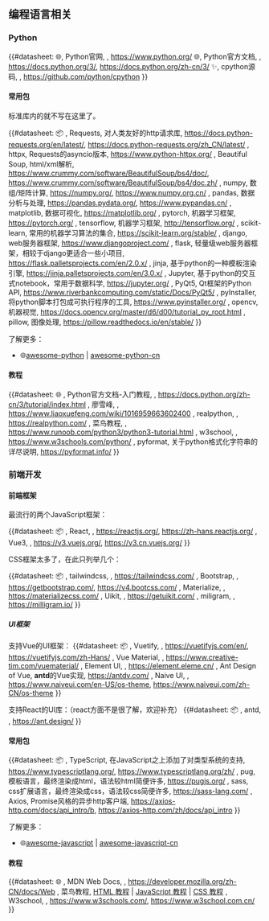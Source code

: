 ## 编程语言相关

### Python

{{#datasheet:
🌐, Python官网, , https://www.python.org/
🌐, Python官方文档, , https://docs.python.org/3/, https://docs.python.org/zh-cn/3/
✨, cpython源码, , https://github.com/python/cpython
}}

#### 常用包

标准库内的就不写在这里了。

{{#datasheet: 📦
, Requests, 对人类友好的http请求库, https://docs.python-requests.org/en/latest/, https://docs.python-requests.org/zh_CN/latest/
, httpx, Requests的asyncio版本, https://www.python-httpx.org/
, Beautiful Soup, html/xml解析, https://www.crummy.com/software/BeautifulSoup/bs4/doc/, https://www.crummy.com/software/BeautifulSoup/bs4/doc.zh/
, numpy, 数组/矩阵计算, https://numpy.org/, https://www.numpy.org.cn/
, pandas, 数据分析与处理, https://pandas.pydata.org/, https://www.pypandas.cn/
, matplotlib, 数据可视化, https://matplotlib.org/
, pytorch, 机器学习框架, https://pytorch.org/
, tensorflow, 机器学习框架, http://tensorflow.org/
, scikit-learn, 常用的机器学习算法的集合, https://scikit-learn.org/stable/
, django, web服务器框架, https://www.djangoproject.com/
, flask, 轻量级web服务器框架，相较于django更适合一些小项目, https://flask.palletsprojects.com/en/2.0.x/
, jinja, 基于python的一种模板渲染引擎, https://jinja.palletsprojects.com/en/3.0.x/
, Jupyter, 基于python的交互式notebook，常用于数据科学, https://jupyter.org/
, PyQt5, Qt框架的Python API, https://www.riverbankcomputing.com/static/Docs/PyQt5/
, pyInstaller, 将python脚本打包成可执行程序的工具, https://www.pyinstaller.org/
, opencv, 机器视觉, https://docs.opencv.org/master/d6/d00/tutorial_py_root.html
, pillow, 图像处理, https://pillow.readthedocs.io/en/stable/
}}

了解更多：

- 🌐[awesome-python](https://github.com/vinta/awesome-python) | [awesome-python-cn](https://github.com/jobbole/awesome-python-cn)

#### 教程

{{#datasheet: 🌐
, Python官方文档-入门教程, , https://docs.python.org/zh-cn/3/tutorial/index.html
, 廖雪峰, , https://www.liaoxuefeng.com/wiki/1016959663602400
, realpython, , https://realpython.com/
, 菜鸟教程, , https://www.runoob.com/python3/python3-tutorial.html
, w3school, , https://www.w3schools.com/python/
, pyformat, 关于python格式化字符串的详尽说明, https://pyformat.info/
}}

### 前端开发

#### 前端框架

最流行的两个JavaScript框架：

{{#datasheet: 📦
, React, , https://reactjs.org/, https://zh-hans.reactjs.org/
, Vue3, , https://v3.vuejs.org/, https://v3.cn.vuejs.org/
}}

CSS框架太多了，在此只列举几个：

{{#datasheet: 📦
, tailwindcss, , https://tailwindcss.com/
, Bootstrap, , https://getbootstrap.com/, https://v4.bootcss.com/
, Materialize, , https://materializecss.com/
, Uikit, , https://getuikit.com/
, miligram, , https://milligram.io/
}}

##### UI框架

支持Vue的UI框架：
{{#datasheet: 📦
, Vuetify, , https://vuetifyjs.com/en/, https://vuetifyjs.com/zh-Hans/
, Vue Material, , https://www.creative-tim.com/vuematerial/
, Element UI, , https://element.eleme.cn/
, Ant Design of Vue, **antd**的Vue实现, https://antdv.com/
, Naive UI, , https://www.naiveui.com/en-US/os-theme, https://www.naiveui.com/zh-CN/os-theme
}}

支持React的UI库：（react方面不是很了解，欢迎补充）
{{#datasheet: 📦
, antd, , https://ant.design/
}}

#### 常用包

{{#datasheet: 📦
, TypeScript, 在JavaScript之上添加了对类型系统的支持, https://www.typescriptlang.org/, https://www.typescriptlang.org/zh/
, pug, 模板语言，最终渲染成html，语法较html简便许多, https://pugjs.org/
, sass, css扩展语言，最终渲染成css，语法较css简便许多, https://sass-lang.com/
, Axios, Promise风格的异步http客户端, https://axios-http.com/docs/api_intro/b, https://axios-http.com/zh/docs/api_intro
}}

了解更多：

- 🌐[awesome-javascript](https://github.com/sorrycc/awesome-javascript) | [awesome-javascript-cn](https://github.com/jobbole/awesome-javascript-cn)

#### 教程

{{#datasheet: 🌐
, MDN Web Docs, , https://developer.mozilla.org/zh-CN/docs/Web
, 菜鸟教程, [HTML 教程](https://www.runoob.com/html/html-tutorial.html) | [JavaScript 教程](https://www.runoob.com/js/js-tutorial.html) | [CSS 教程](https://www.runoob.com/css/css-tutorial.html)
, W3school, , https://www.w3schools.com/, https://www.w3school.com.cn/
}}